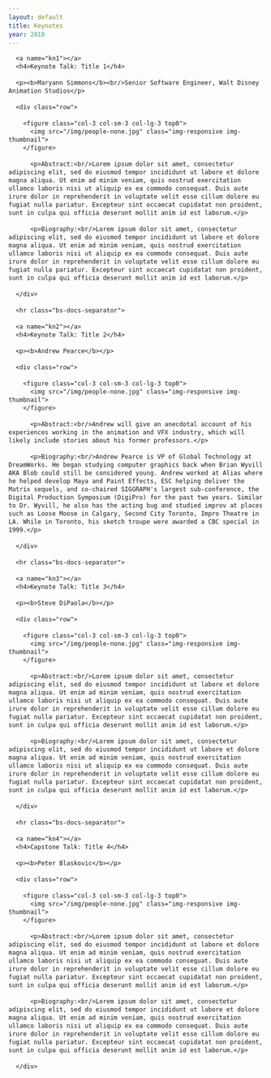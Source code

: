 ```yaml
---
layout: default
title: Keynotes
year: 2018
---
```



<div class="col-12 col-sm-12 col-lg-12">

      <a name="kn1"></a>
      <h4>Keynote Talk: Title 1</h4>

      <p><b>Maryann Simmons</b><br/>Senior Software Engineer, Walt Disney Animation Studios</p>

	  <div class="row">

		<figure class="col-3 col-sm-3 col-lg-3 top0">
		  <img src="/img/people-none.jpg" class="img-responsive img-thumbnail">
		</figure>

		  <p>Abstract:<br/>Lorem ipsum dolor sit amet, consectetur adipiscing elit, sed do eiusmod tempor incididunt ut labore et dolore magna aliqua. Ut enim ad minim veniam, quis nostrud exercitation ullamco laboris nisi ut aliquip ex ea commodo consequat. Duis aute irure dolor in reprehenderit in voluptate velit esse cillum dolore eu fugiat nulla pariatur. Excepteur sint occaecat cupidatat non proident, sunt in culpa qui officia deserunt mollit anim id est laborum.</p>

		  <p>Biography:<br/>Lorem ipsum dolor sit amet, consectetur adipiscing elit, sed do eiusmod tempor incididunt ut labore et dolore magna aliqua. Ut enim ad minim veniam, quis nostrud exercitation ullamco laboris nisi ut aliquip ex ea commodo consequat. Duis aute irure dolor in reprehenderit in voluptate velit esse cillum dolore eu fugiat nulla pariatur. Excepteur sint occaecat cupidatat non proident, sunt in culpa qui officia deserunt mollit anim id est laborum.</p>

	  </div>

	  <hr class="bs-docs-separator">

	  <a name="kn2"></a>
      <h4>Keynote Talk: Title 2</h4>

	  <p><b>Andrew Pearce</b></p>

	  <div class="row">

		<figure class="col-3 col-sm-3 col-lg-3 top0">
		  <img src="/img/people-none.jpg" class="img-responsive img-thumbnail">
		</figure>

		  <p>Abstract:<br/>Andrew will give an anecdotal account of his experiences working in the animation and VFX industry, which will likely include stories about his former professors.</p>

		  <p>Biography:<br/>Andrew Pearce is VP of Global Technology at DreamWorks. He began studying computer graphics back when Brian Wyvill AKA Blob could still be considered young. Andrew worked at Alias where he helped develop Maya and Paint Effects, ESC helping deliver the Matrix sequels, and co-chaired SIGGRAPH's largest sub-conference, the Digital Production Symposium (DigiPro) for the past two years. Similar to Dr. Wyvill, he also has the acting bug and studied improv at places such as Loose Moose in Calgary, Second City Toronto, Impro Theatre in LA. While in Toronto, his sketch troupe were awarded a CBC special in 1999.</p>

	  </div>

	  <hr class="bs-docs-separator">

	  <a name="kn3"></a>
      <h4>Keynote Talk: Title 3</h4>

	  <p><b>Steve DiPaola</b></p>

	  <div class="row">

		<figure class="col-3 col-sm-3 col-lg-3 top0">
		  <img src="/img/people-none.jpg" class="img-responsive img-thumbnail">
		</figure>

		  <p>Abstract:<br/>Lorem ipsum dolor sit amet, consectetur adipiscing elit, sed do eiusmod tempor incididunt ut labore et dolore magna aliqua. Ut enim ad minim veniam, quis nostrud exercitation ullamco laboris nisi ut aliquip ex ea commodo consequat. Duis aute irure dolor in reprehenderit in voluptate velit esse cillum dolore eu fugiat nulla pariatur. Excepteur sint occaecat cupidatat non proident, sunt in culpa qui officia deserunt mollit anim id est laborum.</p>

		  <p>Biography:<br/>Lorem ipsum dolor sit amet, consectetur adipiscing elit, sed do eiusmod tempor incididunt ut labore et dolore magna aliqua. Ut enim ad minim veniam, quis nostrud exercitation ullamco laboris nisi ut aliquip ex ea commodo consequat. Duis aute irure dolor in reprehenderit in voluptate velit esse cillum dolore eu fugiat nulla pariatur. Excepteur sint occaecat cupidatat non proident, sunt in culpa qui officia deserunt mollit anim id est laborum.</p>

	  </div>

	  <hr class="bs-docs-separator">

	  <a name="kn4"></a>
      <h4>Capstone Talk: Title 4</h4>

	  <p><b>Peter Blaskovic</b></p>

	  <div class="row">

		<figure class="col-3 col-sm-3 col-lg-3 top0">
		  <img src="/img/people-none.jpg" class="img-responsive img-thumbnail">
		</figure>

		  <p>Abstract:<br/>Lorem ipsum dolor sit amet, consectetur adipiscing elit, sed do eiusmod tempor incididunt ut labore et dolore magna aliqua. Ut enim ad minim veniam, quis nostrud exercitation ullamco laboris nisi ut aliquip ex ea commodo consequat. Duis aute irure dolor in reprehenderit in voluptate velit esse cillum dolore eu fugiat nulla pariatur. Excepteur sint occaecat cupidatat non proident, sunt in culpa qui officia deserunt mollit anim id est laborum.</p>

		  <p>Biography:<br/>Lorem ipsum dolor sit amet, consectetur adipiscing elit, sed do eiusmod tempor incididunt ut labore et dolore magna aliqua. Ut enim ad minim veniam, quis nostrud exercitation ullamco laboris nisi ut aliquip ex ea commodo consequat. Duis aute irure dolor in reprehenderit in voluptate velit esse cillum dolore eu fugiat nulla pariatur. Excepteur sint occaecat cupidatat non proident, sunt in culpa qui officia deserunt mollit anim id est laborum.</p>

	  </div>

</div><!--/span-->
